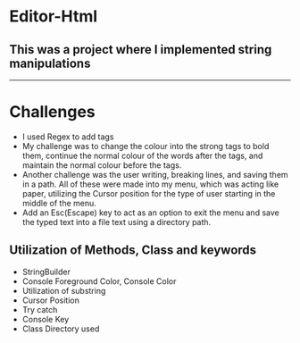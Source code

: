 # Editor-Html
## This was a project where I implemented string manipulations
-------------------------------------------------------------------

# Challenges 
* I used Regex to add <strong> </strong> tags
* My challenge was to change the colour into the strong tags to bold them, continue the normal colour of the words after the tags, and maintain the normal colour before the tags.
* Another challenge was the user writing, breaking lines, and saving them in a path. All of these were made into my menu, which was acting like paper, utilizing the Cursor position for the type of user starting in the middle of the menu.
* Add an Esc(Escape) key to act as an option to exit the menu and save the typed text into a file text using a directory path.

## Utilization of Methods, Class and keywords
* StringBuilder
* Console Foreground Color, Console Color
* Utilization of substring
* Cursor Position
* Try catch
* Console Key
* Class Directory used 
